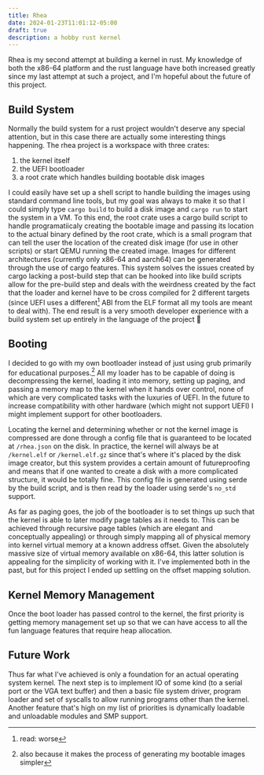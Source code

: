```yaml
---
title: Rhea
date: 2024-01-23T11:01:12-05:00
draft: true
description: a hobby rust kernel
---
```


Rhea is my second attempt at building a kernel in rust. My knowledge of both the
x86-64 platform and the rust language have both increased greatly since my last
attempt at such a project, and I'm hopeful about the future of this project.

## Build System

Normally the build system for a rust project wouldn't deserve any special
attention, but in this case there are actually some interesting things
happening. The rhea project is a workspace with three crates:
1. the kernel itself
2. the UEFI bootloader
3. a root crate which handles building bootable disk images

I could easily have set up a shell script to handle building the images using
standard command line tools, but my goal was always to make it so that I could
simply type `cargo build` to build a disk image and `cargo run` to start the
system in a VM. To this end, the root crate uses a cargo build script to handle
programatiicaly creating the bootable image and passing its location to the
actual binary defined by the root crate, which is a small program that can tell
the user the location of the created disk image (for use in other scripts) or
start QEMU running the created image. Images for different architectures
(currently only x86-64 and aarch64) can be generated through the use of cargo
features. This system solves the issues created by cargo lacking a post-build
step that can be hooked into like build scripts allow for the pre-build step and
deals with the weirdness created by the fact that the loader and kernel have to
be cross compiled for 2 different targets (since UEFI uses a different[^1] ABI
from the ELF format all my tools are meant to deal with). The end result is
a very smooth developer experience with a build system set up entirely in the
language of the project 🙂

[^1]: read: worse

## Booting

I decided to go with my own bootloader instead of just using grub primarily for
educational purposes.[^2] All my loader has to be capable of doing is
decompressing the kernel, loading it into memory, setting up paging, and passing
a memory map to the kernel when it hands over control, none of which are very
complicated tasks with the luxuries of UEFI. In the future to increase
compatibility with other hardware (which might not support UEFI) I might
implement support for other bootloaders.

[^2]: also because it makes the process of generating my bootable images simpler

Locating the kernel and determining whether or not the kernel image is
compressed are done through a config file that is guaranteed to be located at
`/rhea.json` on the disk. In practice, the kernel will always be at `/kernel.elf`
or `/kernel.elf.gz` since that's where it's placed by the disk image creator,
but this system provides a certain amount of futureproofing and means that if
one wanted to create a disk with a more complicated structure, it would be
totally fine. This config file is generated using serde by the build script, and
is then read by the loader using serde's `no_std` support.

As far as paging goes, the job of the bootloader is to set things up such that
the kernel is able to later modify page tables as it needs to. This can be
achieved through recursive page tables (which are elegant and conceptually
appealing) or through simply mapping all of physical memory into kernel virtual
memory at a known address offset. Given the absolutely massive size of virtual
memory available on x86-64, this latter solution is appealing for the
simplicity of working with it. I've implemented both in the past, but for this
project I ended up settling on the offset mapping solution.

## Kernel Memory Management

Once the boot loader has passed control to the kernel, the first priority is
getting memory management set up so that we can have access to all the fun
language features that require heap allocation.

## Future Work

Thus far what I've achieved is only a foundation for an actual operating system
kernel. The next step is to implement IO of some kind (to a serial port or the
VGA text buffer) and then a basic file system driver, program loader and set of
syscalls to allow running programs other than the kernel. Another feature that's
high on my list of priorities is dynamically loadable and unloadable modules and
SMP support.
